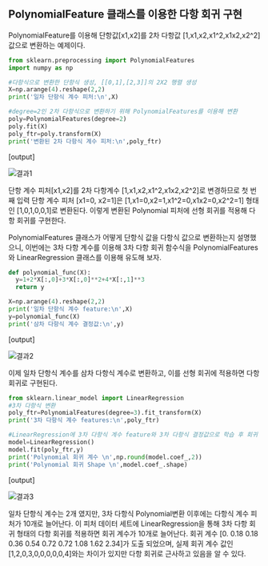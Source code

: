 ## PolynomialFeature 클래스를 이용한 다항 회귀 구현

PolynomialFeature를 이용해 단항값[x1,x2]를 2차 다항값 [1,x1,x2,x1^2,x1x2,x2^2]값으로 변환하는 예제이다.

```python
from sklearn.preprocessing import PolynomialFeatures
import numpy as np

#다항식으로 변환한 단항식 생성, [[0,1],[2,3]]의 2X2 행렬 생성
X=np.arange(4).reshape(2,2)
print('일차 단항식 계수 피처:\n',X)

#degree=2인 2차 다항식으로 변환하기 위해 PolynomialFeatures를 이용해 변환
poly=PolynomialFeatures(degree=2)
poly.fit(X)
poly_ftr=poly.transform(X)
print('변환된 2차 다항식 계수 피처:\n',poly_ftr)
```

[output]

![결과1](https://s3.us-west-2.amazonaws.com/secure.notion-static.com/c7afe004-2081-4432-a942-db245c2ecaeb/Untitled.png?X-Amz-Algorithm=AWS4-HMAC-SHA256&X-Amz-Credential=AKIAT73L2G45O3KS52Y5%2F20210617%2Fus-west-2%2Fs3%2Faws4_request&X-Amz-Date=20210617T103013Z&X-Amz-Expires=86400&X-Amz-Signature=1ef420bffdabefcb90fd7a7858e9515f9a26be1da1048314b8f2f4ebc3f3e609&X-Amz-SignedHeaders=host&response-content-disposition=filename%20%3D%22Untitled.png%22)

단항 계수 피처[x1,x2]를 2차 다항계수 [1,x1,x2,x1^2,x1x2,x2^2]로 변경하므로 첫 번째 입력 단항 계수 피처 [x1=0, x2=1]은 [1,x1=0,x2=1,x1^2=0,x1x2=0,x2^2=1] 형태인 [1,0,1,0,0,1]로 변환된다. 이렇게 변환된 Polynomial 피처에 선형 회귀를 적용해 다항 회귀를 구현한다. 

PolynomialFeatures 클래스가 어떻게 단항식 값을 다항식 값으로 변환하는지 설명했으니, 이번에는 3차 다항 계수를 이용해 3차 다항 회귀 함수식을 PolynomialFeatures와 LinearRegression 클래스를 이용해 유도해 보자.

```python
def polynomial_func(X):
  y=1+2*X[:,0]+3*X[:,0]**2+4*X[:,1]**3
  return y

X=np.arange(4).reshape(2,2)
print('일차 단항식 계수 feature:\n',X)
y=polynomial_func(X)
print('삼차 다항식 계수 결정값:\n',y)
```

[output]

![결과2](https://s3.us-west-2.amazonaws.com/secure.notion-static.com/6b00174b-860b-42c3-b38a-81759fb38996/Untitled.png?X-Amz-Algorithm=AWS4-HMAC-SHA256&X-Amz-Credential=AKIAT73L2G45O3KS52Y5%2F20210617%2Fus-west-2%2Fs3%2Faws4_request&X-Amz-Date=20210617T103840Z&X-Amz-Expires=86400&X-Amz-Signature=68294dbb666b155fc7d9229bf08ead01a8960e0a8c9814651f5ffb1ac59c3e75&X-Amz-SignedHeaders=host&response-content-disposition=filename%20%3D%22Untitled.png%22)

이제 일차 단항식 계수를 삼차 다항식 계수로 변환하고, 이를 선형 회귀에 적용하면 다항 회귀로 구현된다.

```python
from sklearn.linear_model import LinearRegression
#3차 다항식 변환
poly_ftr=PolynomialFeatures(degree=3).fit_transform(X)
print('3차 다항식 계수 features:\n',poly_ftr)

#LinearRegression에 3차 다항식 계수 feature와 3차 다항식 결정값으로 학습 후 회귀 계수 확인
model=LinearRegression()
model.fit(poly_ftr,y)
print('Polynomial 회귀 계수 \n',np.round(model.coef_,2))
print('Polynomial 회귀 Shape \n',model.coef_.shape)
```

[output]

![결과3](https://s3.us-west-2.amazonaws.com/secure.notion-static.com/fc7d6b0d-b2d0-4442-8d69-e7355788b157/Untitled.png?X-Amz-Algorithm=AWS4-HMAC-SHA256&X-Amz-Credential=AKIAT73L2G45O3KS52Y5%2F20210617%2Fus-west-2%2Fs3%2Faws4_request&X-Amz-Date=20210617T103904Z&X-Amz-Expires=86400&X-Amz-Signature=1aa385c9608f11463ea8dc90061aee16af4abd8410488b8864602e62ba09a9d1&X-Amz-SignedHeaders=host&response-content-disposition=filename%20%3D%22Untitled.png%22)

일차 단항식 계수는 2개 였지만, 3차 다항식 Polynomial변환 이후에는 다항식 계수 피처가 10개로 늘어난다. 이 피처 데이터 세트에 LinearRegression을 통해 3차 다항 회귀 형태의 다항 회귀를 적용하면 회귀 계수가 10개로 늘어난다. 회귀 계수 [0. 0.18 0.18 0.36 0.54 0.72 0.72 1.08 1.62 2.34]가 도출 되었으며, 실제 회귀 계수 값인 [1,2,0,3,0,0,0,0,0,4]와는 차이가 있지만 다항 회귀로 근사하고 있음을 알 수 있다.
